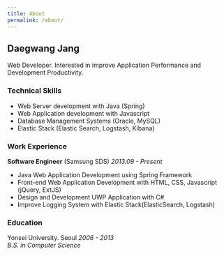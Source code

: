 ```yaml
---
title: About
permalink: /about/
---
```


## Daegwang Jang

Web Developer. 
Interested in improve Application Performance and Development Productivity.

### __Technical Skills__

- Web Server development with Java (Spring)
- Web Application development with Javascript
- Database Management Systems (Oracle, MySQL)
- Elastic Stack (Elastic Search, Logstash, Kibana)

<!--
- Version Control with Git
- Asynchronous Programming with Node.js and C#
- ES6, React, Webpack, Node.js, Express
-->

### __Work Experience__  
__Software Engineer__ (Samsung SDS) _2013.09 - Present_

- Java Web Application Development using Spring Framework   
- Front-end Web Application Development with HTML, CSS, Javascript (jQuery, ExtJS)
- Design and Development UWP Application with C#
- Improve Logging System with Elastic Stack(ElasticSearch, Logstash)

### __Education__  
Yonsei University. Seoul _2006 - 2013_  
_B.S. in Computer Science_

